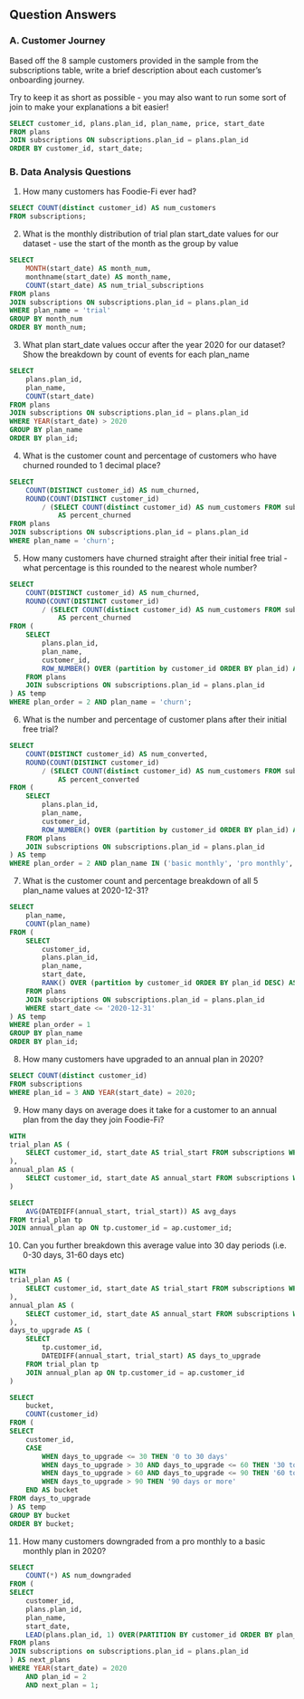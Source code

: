 ## Question Answers

### A. Customer Journey

Based off the 8 sample customers provided in the sample from the subscriptions table, write a brief description
about each customer’s onboarding journey.

Try to keep it as short as possible - you may also want to run some sort of join to make your explanations 
a bit easier!

```sql
SELECT customer_id, plans.plan_id, plan_name, price, start_date 
FROM plans
JOIN subscriptions ON subscriptions.plan_id = plans.plan_id
ORDER BY customer_id, start_date;
```


### B. Data Analysis Questions

1. How many customers has Foodie-Fi ever had?

```sql
SELECT COUNT(distinct customer_id) AS num_customers
FROM subscriptions;
```

2.   What is the monthly distribution of trial plan start_date values for our dataset - use the start of the month as the group by value

```sql
SELECT 
	MONTH(start_date) AS month_num, 
    monthname(start_date) AS month_name,
    COUNT(start_date) AS num_trial_subscriptions
FROM plans
JOIN subscriptions ON subscriptions.plan_id = plans.plan_id
WHERE plan_name = 'trial'
GROUP BY month_num
ORDER BY month_num;
```

3. What plan start_date values occur after the year 2020 for our dataset? Show the breakdown by count of events for each plan_name

```sql
SELECT 
	plans.plan_id,
    plan_name, 
    COUNT(start_date)
FROM plans
JOIN subscriptions ON subscriptions.plan_id = plans.plan_id
WHERE YEAR(start_date) > 2020
GROUP BY plan_name
ORDER BY plan_id;
```

4. What is the customer count and percentage of customers who have churned rounded to 1 decimal place?

```sql
SELECT 
	COUNT(DISTINCT customer_id) AS num_churned,
    ROUND(COUNT(DISTINCT customer_id) 
		/ (SELECT COUNT(distinct customer_id) AS num_customers FROM subscriptions) * 100, 1) 
			AS percent_churned
FROM plans
JOIN subscriptions ON subscriptions.plan_id = plans.plan_id
WHERE plan_name = 'churn';
```

5. How many customers have churned straight after their initial free trial - what percentage is this rounded to the nearest whole number?

```sql
SELECT
	COUNT(DISTINCT customer_id) AS num_churned,
    ROUND(COUNT(DISTINCT customer_id) 
		/ (SELECT COUNT(distinct customer_id) AS num_customers FROM subscriptions) * 100) 
			AS percent_churned
FROM (
	SELECT 
		plans.plan_id,
		plan_name,
		customer_id,
		ROW_NUMBER() OVER (partition by customer_id ORDER BY plan_id) AS plan_order
	FROM plans
	JOIN subscriptions ON subscriptions.plan_id = plans.plan_id
) AS temp
WHERE plan_order = 2 AND plan_name = 'churn';
```

6. What is the number and percentage of customer plans after their initial free trial?

```sql
SELECT
	COUNT(DISTINCT customer_id) AS num_converted,
    ROUND(COUNT(DISTINCT customer_id) 
		/ (SELECT COUNT(distinct customer_id) AS num_customers FROM subscriptions) * 100) 
			AS percent_converted
FROM (
	SELECT 
		plans.plan_id,
		plan_name,
		customer_id,
		ROW_NUMBER() OVER (partition by customer_id ORDER BY plan_id) AS plan_order
	FROM plans
	JOIN subscriptions ON subscriptions.plan_id = plans.plan_id
) AS temp
WHERE plan_order = 2 AND plan_name IN ('basic monthly', 'pro monthly', 'pro annual');
```

7. What is the customer count and percentage breakdown of all 5 plan_name values at 2020-12-31?

```sql
SELECT 
	plan_name,
    COUNT(plan_name)
FROM (
	SELECT 
		customer_id,
        plans.plan_id,
		plan_name,
        start_date,
		RANK() OVER (partition by customer_id ORDER BY plan_id DESC) AS plan_order
	FROM plans
	JOIN subscriptions ON subscriptions.plan_id = plans.plan_id
    WHERE start_date <= '2020-12-31'
) AS temp
WHERE plan_order = 1
GROUP BY plan_name
ORDER BY plan_id;
```

8. How many customers have upgraded to an annual plan in 2020?

```sql
SELECT COUNT(distinct customer_id)
FROM subscriptions
WHERE plan_id = 3 AND YEAR(start_date) = 2020;
```

9. How many days on average does it take for a customer to an annual plan from the day they join Foodie-Fi?

```sql
WITH 
trial_plan AS (
	SELECT customer_id, start_date AS trial_start FROM subscriptions WHERE plan_id = 0
),
annual_plan AS (
	SELECT customer_id, start_date AS annual_start FROM subscriptions WHERE plan_id = 3
)

SELECT 
	AVG(DATEDIFF(annual_start, trial_start)) AS avg_days
FROM trial_plan tp
JOIN annual_plan ap ON tp.customer_id = ap.customer_id;
```

10. Can you further breakdown this average value into 30 day periods (i.e. 0-30 days, 31-60 days etc)

```sql
WITH 
trial_plan AS (
	SELECT customer_id, start_date AS trial_start FROM subscriptions WHERE plan_id = 0
),
annual_plan AS (
	SELECT customer_id, start_date AS annual_start FROM subscriptions WHERE plan_id = 3
),
days_to_upgrade AS (
	SELECT
		tp.customer_id,
		DATEDIFF(annual_start, trial_start) AS days_to_upgrade
	FROM trial_plan tp
	JOIN annual_plan ap ON tp.customer_id = ap.customer_id
)

SELECT 
	bucket,
	COUNT(customer_id)
FROM (
SELECT
	customer_id, 
	CASE
		WHEN days_to_upgrade <= 30 THEN '0 to 30 days'
        WHEN days_to_upgrade > 30 AND days_to_upgrade <= 60 THEN '30 to 60 days'
        WHEN days_to_upgrade > 60 AND days_to_upgrade <= 90 THEN '60 to 90 days'
        WHEN days_to_upgrade > 90 THEN '90 days or more'
	END AS bucket
FROM days_to_upgrade
) AS temp
GROUP BY bucket
ORDER BY bucket;
```

11. How many customers downgraded from a pro monthly to a basic monthly plan in 2020?

```sql
SELECT
	COUNT(*) AS num_downgraded
FROM (
SELECT 
	customer_id,
    plans.plan_id,
    plan_name,
    start_date,
    LEAD(plans.plan_id, 1) OVER(PARTITION BY customer_id ORDER BY plan_id) AS next_plan
FROM plans
JOIN subscriptions on subscriptions.plan_id = plans.plan_id
) AS next_plans
WHERE YEAR(start_date) = 2020
	AND plan_id = 2
    AND next_plan = 1;
```

